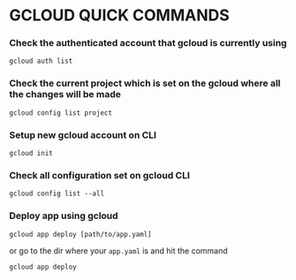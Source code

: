 # GCLOUD QUICK COMMANDS

### Check the authenticated account that gcloud is currently using

```
gcloud auth list
```

### Check the current project which is set on the gcloud where all the changes will be made

```
gcloud config list project
```

### Setup new gcloud account on CLI

```
gcloud init
```

### Check all configuration set on gcloud CLI

```
gcloud config list --all
```

### Deploy app using gcloud

```
gcloud app deploy [path/to/app.yaml]
```
or go to the dir where your `app.yaml` is and hit the command  

```
gcloud app deploy
```
